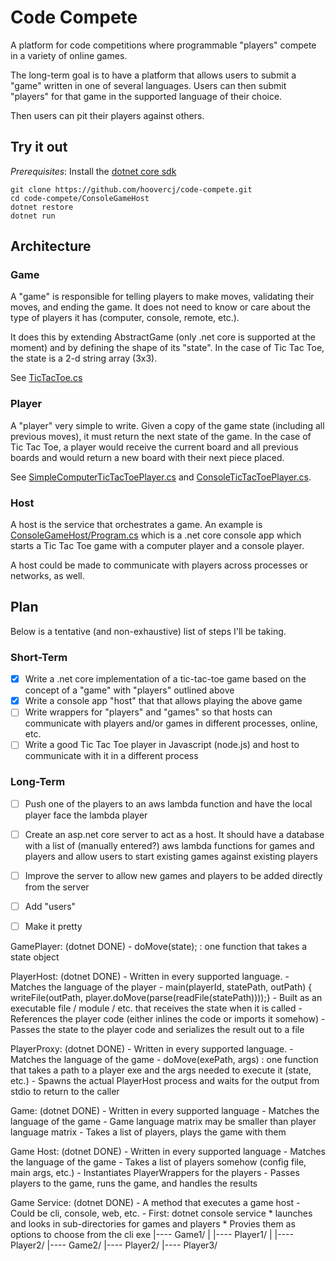 # Code Compete

A platform for code competitions where programmable "players" compete in a variety of online games.

The long-term goal is to have a platform that allows users to submit a "game" written in one of several languages. Users can then submit "players" for that game in the supported language of their choice.

Then users can pit their players against others.

## Try it out

_Prerequisites_: Install the [dotnet core sdk](https://www.microsoft.com/net/learn/get-started/)

```shell
git clone https://github.com/hoovercj/code-compete.git
cd code-compete/ConsoleGameHost
dotnet restore
dotnet run
```

## Architecture

### Game
A "game" is responsible for telling players to make moves, validating their moves, and ending the game. It does not need to know or care about the type of players it has (computer, console, remote, etc.).

It does this by extending AbstractGame (only .net core is supported at the moment) and by defining the shape of its "state". In the case of Tic Tac Toe, the state is a 2-d string array (3x3).

See [TicTacToe.cs](./TicTacToe/TicTacToeDotNet/TicTacToe.cs)

### Player

A "player" very simple to write. Given a copy of the game state (including all previous moves), it must return the next state of the game. In the case of Tic Tac Toe, a player would receive the current board and all previous boards and would return a new board with their next piece placed.

See [SimpleComputerTicTacToePlayer.cs](TicTacToe/SimpleComputerTicTacToePlayer/SimpleComputerTicTacToePlayer.cs) and [ConsoleTicTacToePlayer.cs](TicTacToe/ConsoleTicTacToePlayer/ConsoleTicTacToePlayer.cs).

### Host

A host is the service that orchestrates a game. An example is [ConsoleGameHost/Program.cs](ConsoleGameHost/Program.cs) which is a .net core console app which starts a Tic Tac Toe game with a computer player and a console player.

A host could be made to communicate with players across processes or networks, as well.

## Plan

Below is a tentative (and non-exhaustive) list of steps I'll be taking.

### Short-Term

* [X] Write a .net core implementation of a tic-tac-toe game based on the concept of a "game" with "players" outlined above
* [X] Write a console app "host" that that allows playing the above game
* [ ] Write wrappers for "players" and "games" so that hosts can communicate with players and/or games in different processes, online, etc.
* [ ] Write a good Tic Tac Toe player in Javascript (node.js) and host to communicate with it in a different process

### Long-Term
* [ ] Push one of the players to an aws lambda function and have the local player face the lambda player
* [ ] Create an asp.net core server to act as a host. It should have a database with a list of (manually entered?) aws lambda functions for games and players and allow users to start existing games against existing players
* [ ] Improve the server to allow new games and players to be added directly from the server
* [ ] Add "users"
* [ ] Make it pretty







GamePlayer: (dotnet DONE)
    - doMove(state); : one function that takes a state object

PlayerHost: (dotnet DONE)
    - Written in every supported language.
    - Matches the language of the player
    - main(playerId, statePath, outPath) { writeFile(outPath, player.doMove(parse(readFile(statePath))));}
    - Built as an executable file / module / etc. that receives the state when it is called
    - References the player code (either inlines the code or imports it somehow)
    - Passes the state to the player code and serializes the result out to a file

PlayerProxy: (dotnet DONE)
    - Written in every supported language.
    - Matches the language of the game
    - doMove(exePath, args) : one function that takes a path to a player exe and the args needed to execute it (state, etc.)
    - Spawns the actual PlayerHost process and waits for the output from stdio to return to the caller

Game: (dotnet DONE)
    - Written in every supported language
    - Matches the language of the game
    - Game language matrix may be smaller than player language matrix
    - Takes a list of players, plays the game with them

Game Host: (dotnet DONE)
    - Written in every supported language
    - Matches the language of the game
    - Takes a list of players somehow (config file, main args, etc.)
    - Instantiates PlayerWrappers for the players
    - Passes players to the game, runs the game, and handles the results

Game Service: (dotnet DONE)
    - A method that executes a game host
    - Could be cli, console, web, etc.
    - First: dotnet console service
        * launches and looks in sub-directories for games and players
        * Provies them as options to choose from the cli
        exe
        |---- Game1/
        |     |---- Player1/
        |     |---- Player2/
        |---- Game2/
              |---- Player2/
              |---- Player3/
